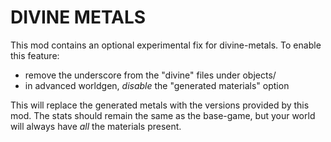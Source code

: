 
# DIVINE METALS

This mod contains an optional experimental fix for divine-metals. To enable
this feature:

- remove the underscore from the "divine" files under objects/
- in advanced worldgen, *disable* the "generated materials" option

This will replace the generated metals with the versions provided by this mod.
The stats should remain the same as the base-game, but your world will always
have *all* the materials present.
